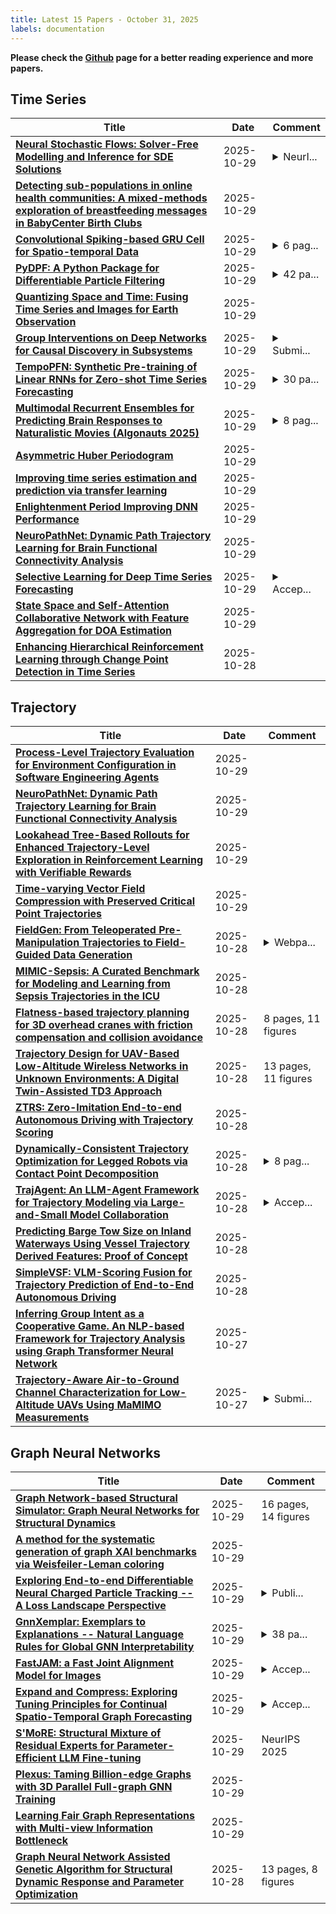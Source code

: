 ```yaml
---
title: Latest 15 Papers - October 31, 2025
labels: documentation
---
```

**Please check the [Github](https://github.com/zezhishao/MTS_Daily_ArXiv) page for a better reading experience and more papers.**

## Time Series
| **Title** | **Date** | **Comment** |
| --- | --- | --- |
| **[Neural Stochastic Flows: Solver-Free Modelling and Inference for SDE Solutions](http://arxiv.org/abs/2510.25769v1)** | 2025-10-29 | <details><summary>NeurI...</summary><p>NeurIPS 2025 (poster). Project page: https://nkiyohara.github.io/nsf-neurips2025/</p></details> |
| **[Detecting sub-populations in online health communities: A mixed-methods exploration of breastfeeding messages in BabyCenter Birth Clubs](http://arxiv.org/abs/2510.23692v2)** | 2025-10-29 |  |
| **[Convolutional Spiking-based GRU Cell for Spatio-temporal Data](http://arxiv.org/abs/2510.25696v1)** | 2025-10-29 | <details><summary>6 pag...</summary><p>6 pages, 1 figure. Published in 2025 IEEE International Workshop On Machine Learning for Signal Processing, Aug. 31-Sep. 3, 2025, Istanbul, Turkey</p></details> |
| **[PyDPF: A Python Package for Differentiable Particle Filtering](http://arxiv.org/abs/2510.25693v1)** | 2025-10-29 | <details><summary>42 pa...</summary><p>42 pages, 0 figures, under review at the Journal of Statistical Software, the python package can be found at https://pypi.org/project/pydpf/ , the full documentation at https://python-dpf.readthedocs.io/en/latest/#documentation-index , and the source code including experiments and replication material at https://github.com/John-JoB/pydpf</p></details> |
| **[Quantizing Space and Time: Fusing Time Series and Images for Earth Observation](http://arxiv.org/abs/2510.23118v3)** | 2025-10-29 |  |
| **[Group Interventions on Deep Networks for Causal Discovery in Subsystems](http://arxiv.org/abs/2510.23906v2)** | 2025-10-29 | <details><summary>Submi...</summary><p>Submitted to IEEE Access. We are working on the revised version</p></details> |
| **[TempoPFN: Synthetic Pre-training of Linear RNNs for Zero-shot Time Series Forecasting](http://arxiv.org/abs/2510.25502v1)** | 2025-10-29 | <details><summary>30 pa...</summary><p>30 pages, 18 figures, 13 tables</p></details> |
| **[Multimodal Recurrent Ensembles for Predicting Brain Responses to Naturalistic Movies (Algonauts 2025)](http://arxiv.org/abs/2507.17897v4)** | 2025-10-29 | <details><summary>8 pag...</summary><p>8 pages, 2 figures, 1 table. Invited report, CCN 2025 Algonauts Project session (3rd-place team). Code: https://github.com/erensemih/Algonauts2025_ModalityRNN v3: Added equal contribution footnote to author list. Corrected reference list</p></details> |
| **[Asymmetric Huber Periodogram](http://arxiv.org/abs/2510.25316v1)** | 2025-10-29 |  |
| **[Improving time series estimation and prediction via transfer learning](http://arxiv.org/abs/2510.25236v1)** | 2025-10-29 |  |
| **[Enlightenment Period Improving DNN Performance](http://arxiv.org/abs/2504.01737v2)** | 2025-10-29 |  |
| **[NeuroPathNet: Dynamic Path Trajectory Learning for Brain Functional Connectivity Analysis](http://arxiv.org/abs/2510.24025v2)** | 2025-10-29 |  |
| **[Selective Learning for Deep Time Series Forecasting](http://arxiv.org/abs/2510.25207v1)** | 2025-10-29 | <details><summary>Accep...</summary><p>Accepted by NeurIPS 2025</p></details> |
| **[State Space and Self-Attention Collaborative Network with Feature Aggregation for DOA Estimation](http://arxiv.org/abs/2510.25193v1)** | 2025-10-29 |  |
| **[Enhancing Hierarchical Reinforcement Learning through Change Point Detection in Time Series](http://arxiv.org/abs/2510.24988v1)** | 2025-10-28 |  |

## Trajectory
| **Title** | **Date** | **Comment** |
| --- | --- | --- |
| **[Process-Level Trajectory Evaluation for Environment Configuration in Software Engineering Agents](http://arxiv.org/abs/2510.25694v1)** | 2025-10-29 |  |
| **[NeuroPathNet: Dynamic Path Trajectory Learning for Brain Functional Connectivity Analysis](http://arxiv.org/abs/2510.24025v2)** | 2025-10-29 |  |
| **[Lookahead Tree-Based Rollouts for Enhanced Trajectory-Level Exploration in Reinforcement Learning with Verifiable Rewards](http://arxiv.org/abs/2510.24302v2)** | 2025-10-29 |  |
| **[Time-varying Vector Field Compression with Preserved Critical Point Trajectories](http://arxiv.org/abs/2510.25143v1)** | 2025-10-29 |  |
| **[FieldGen: From Teleoperated Pre-Manipulation Trajectories to Field-Guided Data Generation](http://arxiv.org/abs/2510.20774v2)** | 2025-10-28 | <details><summary>Webpa...</summary><p>Webpage: https://fieldgen.github.io/</p></details> |
| **[MIMIC-Sepsis: A Curated Benchmark for Modeling and Learning from Sepsis Trajectories in the ICU](http://arxiv.org/abs/2510.24500v1)** | 2025-10-28 |  |
| **[Flatness-based trajectory planning for 3D overhead cranes with friction compensation and collision avoidance](http://arxiv.org/abs/2510.24457v1)** | 2025-10-28 | 8 pages, 11 figures |
| **[Trajectory Design for UAV-Based Low-Altitude Wireless Networks in Unknown Environments: A Digital Twin-Assisted TD3 Approach](http://arxiv.org/abs/2510.24255v1)** | 2025-10-28 | 13 pages, 11 figures |
| **[ZTRS: Zero-Imitation End-to-end Autonomous Driving with Trajectory Scoring](http://arxiv.org/abs/2510.24108v1)** | 2025-10-28 |  |
| **[Dynamically-Consistent Trajectory Optimization for Legged Robots via Contact Point Decomposition](http://arxiv.org/abs/2510.24069v1)** | 2025-10-28 | <details><summary>8 pag...</summary><p>8 pages, 4 figures, IEEE ROBOTICS AND AUTOMATION LETTERS. PREPRINT VERSION. ACCEPTED OCTOBER, 2025</p></details> |
| **[TrajAgent: An LLM-Agent Framework for Trajectory Modeling via Large-and-Small Model Collaboration](http://arxiv.org/abs/2410.20445v5)** | 2025-10-28 | <details><summary>Accep...</summary><p>Accepted by NeurIPS 2025, https://github.com/tsinghua-fib-lab/TrajAgent</p></details> |
| **[Predicting Barge Tow Size on Inland Waterways Using Vessel Trajectory Derived Features: Proof of Concept](http://arxiv.org/abs/2510.23994v1)** | 2025-10-28 |  |
| **[SimpleVSF: VLM-Scoring Fusion for Trajectory Prediction of End-to-End Autonomous Driving](http://arxiv.org/abs/2510.17191v2)** | 2025-10-28 |  |
| **[Inferring Group Intent as a Cooperative Game. An NLP-based Framework for Trajectory Analysis using Graph Transformer Neural Network](http://arxiv.org/abs/2510.23905v1)** | 2025-10-27 |  |
| **[Trajectory-Aware Air-to-Ground Channel Characterization for Low-Altitude UAVs Using MaMIMO Measurements](http://arxiv.org/abs/2510.23465v1)** | 2025-10-27 | <details><summary>Submi...</summary><p>Submitted to IEEE Transactions on Vehicular Technology (IEEE TVT)</p></details> |

## Graph Neural Networks
| **Title** | **Date** | **Comment** |
| --- | --- | --- |
| **[Graph Network-based Structural Simulator: Graph Neural Networks for Structural Dynamics](http://arxiv.org/abs/2510.25683v1)** | 2025-10-29 | 16 pages, 14 figures |
| **[A method for the systematic generation of graph XAI benchmarks via Weisfeiler-Leman coloring](http://arxiv.org/abs/2505.12437v2)** | 2025-10-29 |  |
| **[Exploring End-to-end Differentiable Neural Charged Particle Tracking -- A Loss Landscape Perspective](http://arxiv.org/abs/2407.13420v2)** | 2025-10-29 | <details><summary>Publi...</summary><p>Published in Transactions on Machine Learning Research (TMLR), 2025</p></details> |
| **[GnnXemplar: Exemplars to Explanations -- Natural Language Rules for Global GNN Interpretability](http://arxiv.org/abs/2509.18376v2)** | 2025-10-29 | <details><summary>38 pa...</summary><p>38 pages, 20 figures, NeurIPS 2025 (Oral)</p></details> |
| **[FastJAM: a Fast Joint Alignment Model for Images](http://arxiv.org/abs/2510.22842v2)** | 2025-10-29 | <details><summary>Accep...</summary><p>Accepted to NeurIPS 2025. Pages 1-10 are the Main Paper. Pages 23-31 are Supplemental Material. FastJAM website - https://bgu-cs-vil.github.io/FastJAM/</p></details> |
| **[Expand and Compress: Exploring Tuning Principles for Continual Spatio-Temporal Graph Forecasting](http://arxiv.org/abs/2410.12593v3)** | 2025-10-29 | <details><summary>Accep...</summary><p>Accepted by ICLR 2025</p></details> |
| **[S'MoRE: Structural Mixture of Residual Experts for Parameter-Efficient LLM Fine-tuning](http://arxiv.org/abs/2504.06426v2)** | 2025-10-29 | NeurIPS 2025 |
| **[Plexus: Taming Billion-edge Graphs with 3D Parallel Full-graph GNN Training](http://arxiv.org/abs/2505.04083v2)** | 2025-10-29 |  |
| **[Learning Fair Graph Representations with Multi-view Information Bottleneck](http://arxiv.org/abs/2510.25096v1)** | 2025-10-29 |  |
| **[Graph Neural Network Assisted Genetic Algorithm for Structural Dynamic Response and Parameter Optimization](http://arxiv.org/abs/2510.22839v2)** | 2025-10-28 | 13 pages, 8 figures |

